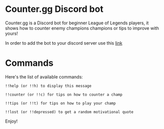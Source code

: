 # Counter.gg Discord bot
Counter.gg is a Discord bot for beginner League of Legends players, it shows how to counter enemy champions champions or tips to improve with yours!

In order to add the bot to your discord server use this [link](https://discord.com/api/oauth2/authorize?client_id=970592774908952616&permissions=414464793664&scope=bot)

# Commands

Here's the list of available commands:
```
!!help (or !!h) to display this message

!!counter (or !!c) for tips on how to counter a champ

!!tips (or !!t) for tips on how to play your champ

!!lost (or !!depressed) to get a random motivational quote
```
Enjoy!
